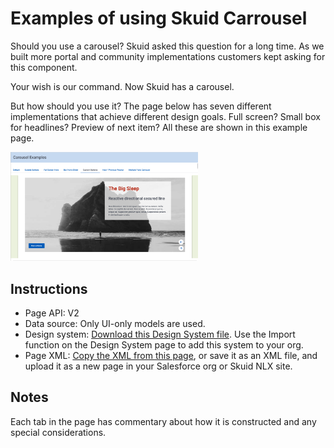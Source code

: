 # Examples of using Skuid Carrousel

Should you use a carousel?  Skuid asked this question for a long time. As we built more portal and community implementations customers kept asking for this component. 

Your wish is our command.  Now Skuid has a carousel.

But how should you use it?  The page below has seven different implementations that achieve different design goals.  Full screen?  Small box for headlines?  Preview of next item?  All these are shown in this example page. 

<img src="Carousel.png" width="300"></img>

## Instructions
- Page API:  V2
- Data source: Only UI-only models are used. 
- Design system:  [Download this Design System file](Carousel_Playground.designsystem?raw=true).  Use the Import function on the Design System page to add this system to your org.     
- Page XML:  [Copy the XML from this page](Carousel.xml?raw=true), or save it as an XML file, and upload it as a new page in your Salesforce org or Skuid NLX site.  

## Notes

 Each tab in the page has commentary about how it is constructed and any special considerations. 
